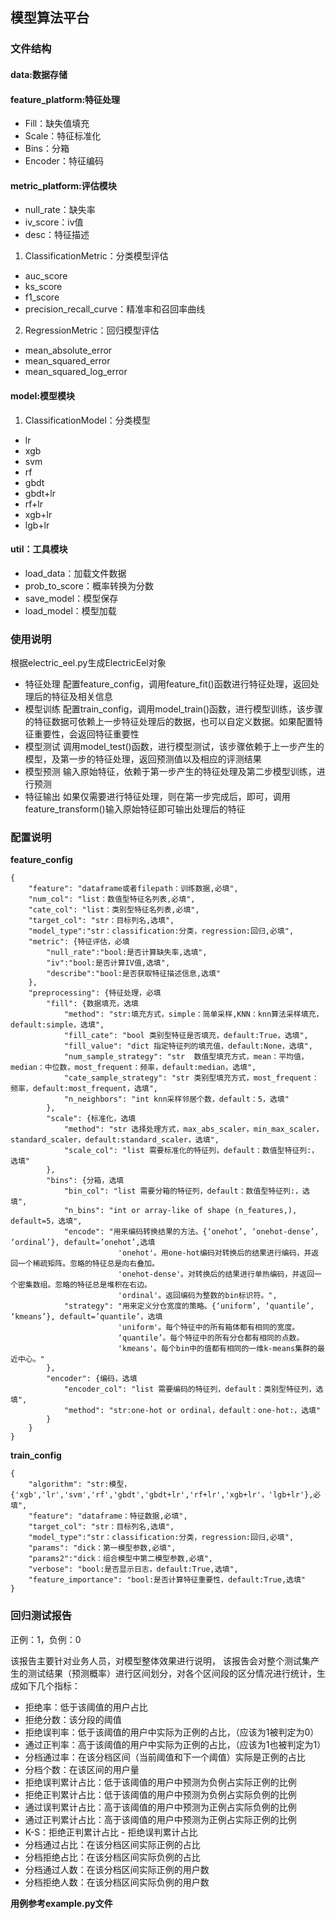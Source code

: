 ## 模型算法平台
### 文件结构

#### data:数据存储

#### feature_platform:特征处理
- Fill：缺失值填充
- Scale：特征标准化
- Bins：分箱
- Encoder：特征编码
#### metric_platform:评估模块
- null_rate：缺失率
- iv_score：iv值
- desc：特征描述

1. ClassificationMetric：分类模型评估
- auc_score
- ks_score
- f1_score
- precision_recall_curve：精准率和召回率曲线

2. RegressionMetric：回归模型评估
- mean_absolute_error
- mean_squared_error
- mean_squared_log_error
#### model:模型模块

1. ClassificationModel：分类模型
- lr
- xgb
- svm
- rf
- gbdt
- gbdt+lr
- rf+lr
- xgb+lr
- lgb+lr
#### util：工具模块
- load_data：加载文件数据
- prob_to_score：概率转换为分数
- save_model：模型保存
- load_model：模型加载
### 使用说明
根据electric_eel.py生成ElectricEel对象
- 特征处理
配置feature_config，调用feature_fit()函数进行特征处理，返回处理后的特征及相关信息
- 模型训练
配置train_config，调用model_train()函数，进行模型训练，该步骤的特征数据可依赖上一步特征处理后的数据，也可以自定义数据。如果配置特征重要性，会返回特征重要性
- 模型测试
调用model_test()函数，进行模型测试，该步骤依赖于上一步产生的模型，及第一步的特征处理，返回预测值以及相应的评测结果
- 模型预测
输入原始特征，依赖于第一步产生的特征处理及第二步模型训练，进行预测
- 特征输出
如果仅需要进行特征处理，则在第一步完成后，即可，调用feature_transform()输入原始特征即可输出处理后的特征  

### 配置说明
**feature_config**

```
{
    "feature": "dataframe或者filepath：训练数据,必填",
    "num_col": "list：数值型特征名列表,必填",
    "cate_col": "list：类别型特征名列表,必填",
    "target_col": "str：目标列名,选填",
    "model_type":"str：classification:分类，regression:回归,必填",
    "metric": {特征评估，必填
        "null_rate":"bool:是否计算缺失率,选填",
        "iv":"bool:是否计算IV值,选填",
        "describe":"bool:是否获取特征描述信息,选填"
    },
    "preprocessing": {特征处理，必填
        "fill": {数据填充，选填
            "method": "str:填充方式，simple：简单采样,KNN：knn算法采样填充，default:simple，选填",
            "fill_cate": "bool 类别型特征是否填充，default:True，选填",
            "fill_value": "dict 指定特征列的填充值，default:None，选填",
            "num_sample_strategy": "str  数值型填充方式，mean：平均值，median：中位数，most_frequent：频率，default:median，选填",
            "cate_sample_strategy": "str 类别型填充方式，most_frequent：频率，default:most_frequent，选填",
            "n_neighbors": "int knn采样邻居个数，default：5，选填"
        },
        "scale": {标准化，选填
            "method": "str 选择处理方式，max_abs_scaler，min_max_scaler，standard_scaler，default:standard_scaler，选填",
            "scale_col": "list 需要标准化的特征列，default：数值型特征列:，选填"
        },
        "bins": {分箱，选填
            "bin_col": "list 需要分箱的特征列，default：数值型特征列:，选填",
            "n_bins": "int or array-like of shape (n_features,), default=5，选填",
            "encode": "用来编码转换结果的方法。{‘onehot’, ‘onehot-dense’, ‘ordinal’}, default=’onehot’,选填
                        'onehot'。用one-hot编码对转换后的结果进行编码，并返回一个稀疏矩阵。忽略的特征总是向右叠加。
                        'onehot-dense'。对转换后的结果进行单热编码，并返回一个密集数组。忽略的特征总是堆积在右边。
                        'ordinal'。返回编码为整数的bin标识符。",
            "strategy": "用来定义分仓宽度的策略。{‘uniform’, ‘quantile’, ‘kmeans’}, default=’quantile’，选填
                        'uniform'。每个特征中的所有箱体都有相同的宽度。
                        ‘quantile’。每个特征中的所有分仓都有相同的点数。
                        'kmeans'。每个bin中的值都有相同的一维k-means集群的最近中心。"
        },
        "encoder": {编码，选填
            "encoder_col": "list 需要编码的特征列，default：类别型特征列，选填",
            "method": "str:one-hot or ordinal，default：one-hot:，选填"
        }
    }
}
```
**train_config**
```
{
    "algorithm": "str:模型，{'xgb','lr','svm','rf','gbdt','gbdt+lr','rf+lr','xgb+lr'，'lgb+lr'},必填",
    "feature": "dataframe：特征数据,必填",
    "target_col": "str：目标列名,选填",
    "model_type":"str：classification:分类，regression:回归,必填",
    "params": "dick：第一模型参数,必填",
    "params2":"dick：组合模型中第二模型参数,必填",
    "verbose": "bool:是否显示日志，default:True,选填",
    "feature_importance": "bool:是否计算特征重要性，default:True,选填"
}
```

### 回归测试报告
正例：1，负例：0

该报告主要针对业务人员，对模型整体效果进行说明，
该报告会对整个测试集产生的测试结果（预测概率）进行区间划分，对各个区间段的区分情况进行统计，生成如下几个指标：
- 拒绝率：低于该阈值的用户占比
- 拒绝分数：该分段的阈值
- 拒绝误判率：低于该阈值的用户中实际为正例的占比，（应该为1被判定为0）
- 通过正判率：高于该阈值的用户中实际为正例的占比，（应该为1也被判定为1）
- 分档通过率：在该分档区间（当前阈值和下一个阈值）实际是正例的占比
- 分档个数：在该区间的用户量
- 拒绝误判累计占比：低于该阈值的用户中预测为负例占实际正例的比例
- 拒绝正判累计占比：低于该阈值的用户中预测为负例占实际负例的比例
- 通过误判累计占比：高于该阈值的用户中预测为正例占实际负例的比例
- 通过正判累计占比：高于该阈值的用户中预测为正例占实际正例的比例
- K-S：拒绝正判累计占比 - 拒绝误判累计占比
- 分档通过占比：在该分档区间实际正例的占比
- 分档拒绝占比：在该分档区间实际负例的占比
- 分档通过人数：在该分档区间实际正例的用户数
- 分档拒绝人数：在该分档区间实际负例的用户数

**用例参考example.py文件**

